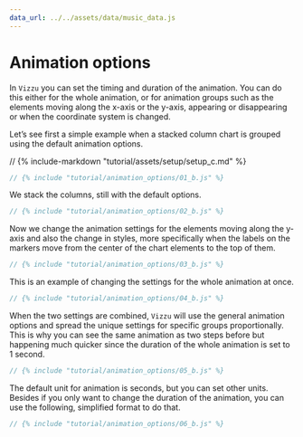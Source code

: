 ```yaml
---
data_url: ../../assets/data/music_data.js
---
```


# Animation options

In `Vizzu` you can set the timing and duration of the animation. You can do this
either for the whole animation, or for animation groups such as the elements
moving along the x-axis or the y-axis, appearing or disappearing or when the
coordinate system is changed.

Let’s see first a simple example when a stacked column chart is grouped using
the default animation options.

<div id="tutorial_01"></div>

// {% include-markdown "tutorial/assets/setup/setup_c.md" %}

```javascript
// {% include "tutorial/animation_options/01_b.js" %}
```

We stack the columns, still with the default options.

<div id="tutorial_02"></div>

```javascript
// {% include "tutorial/animation_options/02_b.js" %}
```

Now we change the animation settings for the elements moving along the y-axis
and also the change in styles, more specifically when the labels on the markers
move from the center of the chart elements to the top of them.

<div id="tutorial_03"></div>

```javascript
// {% include "tutorial/animation_options/03_b.js" %}
```

This is an example of changing the settings for the whole animation at once.

<div id="tutorial_04"></div>

```javascript
// {% include "tutorial/animation_options/04_b.js" %}
```

When the two settings are combined, `Vizzu` will use the general animation
options and spread the unique settings for specific groups proportionally. This
is why you can see the same animation as two steps before but happening much
quicker since the duration of the whole animation is set to 1 second.

<div id="tutorial_05"></div>

```javascript
// {% include "tutorial/animation_options/05_b.js" %}
```

The default unit for animation is seconds, but you can set other units. Besides
if you only want to change the duration of the animation, you can use the
following, simplified format to do that.

<div id="tutorial_06"></div>

```javascript
// {% include "tutorial/animation_options/06_b.js" %}
```

<script src="../snippet.js"></script>
